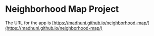 # Neighborhood Map Project
The URL for the app is [https://madhuni.github.io/neighborhood-map/](https://madhuni.github.io/neighborhood-map/)
